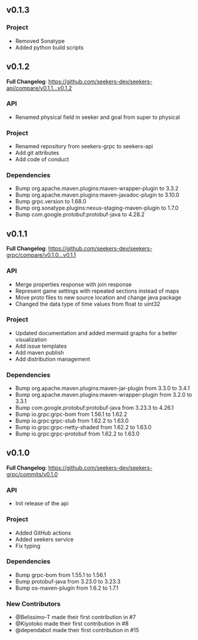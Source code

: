 ## v0.1.3

### Project

- Removed Sonatype
- Added python build scripts

## v0.1.2

**Full Changelog**: https://github.com/seekers-dev/seekers-api/compare/v0.1.1...v0.1.2

### API

- Renamed physical field in seeker and goal from super to physical

### Project

- Renamed repository from seekers-grpc to seekers-api
- Add git attributes
- Add code of conduct

### Dependencies

- Bump org.apache.maven.plugins:maven-wrapper-plugin to 3.3.2
- Bump org.apache.maven.plugins:maven-javadoc-plugin to 3.10.0
- Bump grpc.version to 1.68.0
- Bump org.sonatype.plugins:nexus-staging-maven-plugin to 1.7.0
- Bump com.google.protobuf:protobuf-java to 4.28.2

## v0.1.1

**Full Changelog**: https://github.com/seekers-dev/seekers-grpc/compare/v0.1.0...v0.1.1

### API

- Merge properties response with join response
- Represent game settings with repeated sections instead of maps
- Move proto files to new source location and change java package
- Changed the data type of time values from float to uint32

### Project

- Updated documentation and added mermaid graphs for a better visualization
- Add issue templates
- Add maven publish
- Add distribution management

### Dependencies

- Bump org.apache.maven.plugins:maven-jar-plugin from 3.3.0 to 3.4.1
- Bump org.apache.maven.plugins:maven-wrapper-plugin from 3.2.0 to 3.3.1
- Bump com.google.protobuf:protobuf-java from 3.23.3 to 4.26.1
- Bump io.grpc:grpc-bom from 1.56.1 to 1.62.2
- Bump io.grpc:grpc-stub from 1.62.2 to 1.63.0
- Bump io.grpc:grpc-netty-shaded from 1.62.2 to 1.63.0
- Bump io.grpc:grpc-protobuf from 1.62.2 to 1.63.0

## v0.1.0

**Full Changelog**: https://github.com/seekers-dev/seekers-grpc/commits/v0.1.0

### API

- Init release of the api

### Project

- Added GitHub actions
- Added seekers service
- Fix typing

### Dependencies

- Bump grpc-bom from 1.55.1 to 1.56.1
- Bump protobuf-java from 3.23.0 to 3.23.3
- Bump os-maven-plugin from 1.6.2 to 1.7.1

### New Contributors

- @Belissimo-T made their first contribution in #7
- @Kiyotoko made their first contribution in #8
- @dependabot made their first contribution in #15
